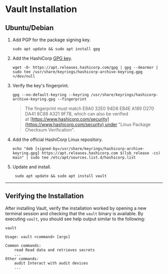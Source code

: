 
# Vault Installation

## Ubuntu/Debian

1.  Add PGP for the package signing key.
	```shell
	sudo apt update && sudo apt install gpg
	```

2. Add the HashiCorp [GPG key](https://apt.releases.hashicorp.com/gpg "HashiCorp GPG key").

	```shell
	wget -O- https://apt.releases.hashicorp.com/gpg | gpg --dearmor | sudo tee /usr/share/keyrings/hashicorp-archive-keyring.gpg >/dev/null
	```

3. Verify the key's fingerprint.

	```shell
	gpg --no-default-keyring --keyring /usr/share/keyrings/hashicorp-archive-keyring.gpg --fingerprint
	```

	> The fingerprint must match E8A0 32E0 94D8 EB4E A189 D270 DA41 8C88 A321 9F7B, which can also be verified at [https://www.hashicorp.com/security](https://www.hashicorp.com/security) under "Linux Package Checksum Verification".

4.  Add the official HashiCorp Linux repository.

	```shell
	echo "deb [signed-by=/usr/share/keyrings/hashicorp-archive-keyring.gpg] https://apt.releases.hashicorp.com $(lsb_release -cs) main" | sudo tee /etc/apt/sources.list.d/hashicorp.list
	```

5. Update and install.

	```shell
	 sudo apt update && sudo apt install vault
	```

---

## Verifying the Installation

After installing Vault, verify the installation worked by opening a new terminal session and checking that the `vault` binary is available. By executing `vault`, you should see help output similar to the following:

```shell-session
vault

Usage: vault <command> [args]

Common commands:
	read Read data and retrieves secrets
	...
Other commands:
	audit Interact with audit devices
	...
```
